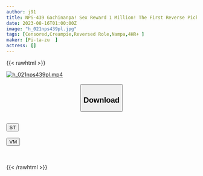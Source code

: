 ```yaml
---
author: j91
title: NPS-439 Gachinanpa! Sex Reward 1 Million! The First Reverse Pick-up In My Life! A Serious Beauty Club Member Becomes A Bitch When She’s Shy And Barebacked! Do Not Stop! I Can’t Stop! Waist Swing And Climax!
date: 2023-08-16T01:00:00Z
image: "h_021nps439pl.jpg"
tags: [Censored,Creampie,Reversed Role,Nampa,4HR+ ]
maker: [Pi-ta-zu  ]
actress: []
---
```



{{< rawhtml >}}

<div class="video" data-videoid="pMyV2jmqGatrY8Z">
    <a href="javascript:;">
        <img src="https://my.j91.asia/posts/h_021nps439pl/h_021nps439pl.jpg" width="WIDTH" height="HEIGHT" alt="h_021nps439pl.mp4" loading="lazy">
    </a>
</div>

<script type="text/javascript" src="https://j91.asia/asset/on-demand-st.js"></script>

<br>
  <link rel="stylesheet" href="https://j91.asia/asset/bs5.css">
  
  <center>
  <button class="btn btn-primary" type="button" data-bs-toggle="collapse" data-bs-target=".multi-collapse" aria-expanded="false" aria-controls="multiCollapseExample1 multiCollapseExample2"><h2>Download</h2></button></center>
</p>
<div class="row">
  <div class="col">
    <div class="collapse multi-collapse" id="multiCollapseExample1">
      <div class="card card-body">
	      	      <br>
<div class="buttons">  
<a href="https://streamtape.to/v/pMyV2jmqGatrY8Z"><button class="btn-hover color-3"><i class="fa fa-download"></i> ST</button></a></div>
    </div>
  </div>
</div>
  <div class="col">
    <div class="collapse multi-collapse" id="multiCollapseExample2">
      <div class="card card-body">
	      <br>
<div class="buttons">
    <a href="https://vidmoly.to/d1gcihji8pi1.html"><button class="btn-hover color-9"><i class="fa fa-download"></i> VM</button></a></div>
<br><br>
      </div>
    </div>
  </div>
</div>

{{< /rawhtml >}}
